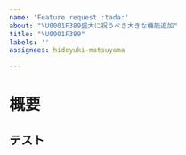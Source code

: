 ```yaml
---
name: 'Feature request :tada:'
about: "\U0001F389盛大に祝うべき大きな機能追加"
title: "\U0001F389"
labels: ''
assignees: hideyuki-matsuyama

---
```


# 概要

## テスト
